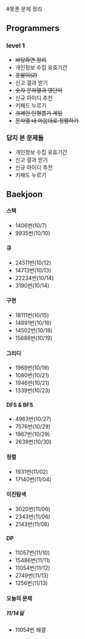 #못푼 문제 정리

## Programmers
### level 1
- ~~바탕화면 정리~~
- 개인정보 수집 유효기간
- ~~옹알이(2)~~
- 신고 결과 받기
- ~~숫자 문자열과 영단어~~
- 신규 아이디 추천
- 키패드 누르기
- ~~크레인 인형뽑기 게임~~
- ~~문자열 내 마음대로 정렬하기~~

### 답지 본 문제들
- 개인정보 수집 유효기간
- 신고 결과 받기
- 신규 아이디 추천
- 키패드 누르기



## Baekjoon
#### 스택
- 1406번(10/7)
- 9935번(10/10)

#### 큐
- 24511번(10/12)
- 14713번(10/13)
- 22234번(10/14)
- 3190번(10/14)

#### 구현
- 18111번(10/15)
- 14891번(10/16)
- 14502번(10/18)
- 15686번(10/19)

#### 그리디
- 1969번(10/19)
- 1080번(10/21)
- 1946번(10/21)
- 1339번(10/23)

#### DFS & BFS
- 4963번(10/27)
- 7576번(10/29)
- 1967번(10/29)
- 2638번(10/30)

#### 정렬
- 1931번(11/02)
- 17140번(11/04)

#### 이진탐색
- 3020번(11/06)
- 2343번(11/06)
- 2143번(11/08)

#### DP
- 11057번(11/10)
- 15486번(11/11)
- 11054번(11/12)
- 2749번(11/13)
- 1256번(11/13)

#### 오늘의 문제
##### 11/14일
- 11054번 해결


